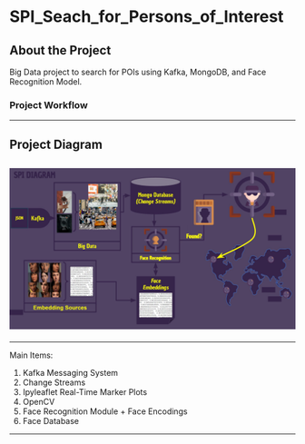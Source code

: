 # SPI_Seach_for_Persons_of_Interest

<!-- GETTING STARTED -->
## About the Project

Big Data project to search for POIs using Kafka, MongoDB, and Face Recognition Model.

### Project Workflow

---
Project Diagram
   ---
  ![alt text](/readme_imgs/spi_diagram.jpg)
   ---
---
Main Items:
1. Kafka Messaging System
2. Change Streams
3. Ipyleaflet Real-Time Marker Plots
4. OpenCV
5. Face Recognition Module + Face Encodings
6. Face Database
---
